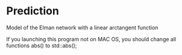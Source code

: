 # Prediction
Model of the Elman network with a linear arctangent function

If you launching this program not on MAC OS, you should change all functions abs() to std::abs();
